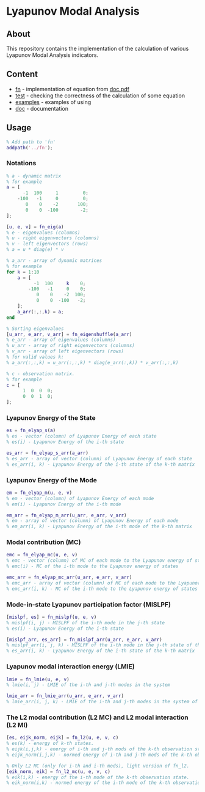 # Lyapunov Modal Analysis

## About
This repository contains the implementation of the calculation of various Lyapunov Modal Analysis indicators. 

## Content
* [fn](../main/fn) - implementation of equation from [doc.pdf](../main/doc/doc.pdf)
* [test](../main/test) - checking the correctness of the calculation of some equation
* [examples](../main/examples) - examples of using
* [doc](../main/doc) - documentation


## Usage

```matlab
% Add path to 'fn'
addpath('../fn');
```

### Notations

```matlab
% a - dynamic matrix
% for example
a = [
      -1  100     1         0;
    -100   -1     0         0;
       0    0    -2       100;
       0    0  -100        -2;
];
```

```matlab
[u, e, v] = fn_eig(a)
% e - eigenvalues (columns)
% u - right eigenvectors (columns)
% v - left eigenvectors (rows)
% a = u * diag(e) * v
```

```matlab
% a_arr - array of dynamic matrices
% for example
for k = 1:10
    a = [
          -1  100     k    0;
        -100   -1     0    0;
           0    0    -2  100;
           0    0  -100   -2;
    ];
    a_arr(:,:,k) = a;
end
```

```matlab
% Sorting eigenvalues
[u_arr, e_arr, v_arr] = fn_eigenshuffle(a_arr)
% e_arr - array of eigenvalues (columns)
% u_arr - array of right eigenvectors (columns)
% v_arr - array of left eigenvectors (rows)
% for valid values k:
% a_arr(:,:,k) = u_arr(:,:,k) * diag(e_arr(:,k)) * v_arr(:,:,k)
```

```matlab
% c - observation matrix.
% for example
c = [
      1  0  0  0;
      0  0  1  0;
];
```

### Lyapunov Energy of the State

```matlab
es = fn_elyap_s(a)
% es - vector (column) of Lyapunov Energy of each state
% es(i) - Lyapunov Energy of the i-th state
```

```matlab
es_arr = fn_elyap_s_arr(a_arr)
% es_arr - array of vector (column) of Lyapunov Energy of each state
% es_arr(i, k) - Lyapunov Energy of the i-th state of the k-th matrix
```

### Lyapunov Energy of the Mode

```matlab
em = fn_elyap_m(u, e, v)
% em - vector (column) of Lyapunov Energy of each mode
% em(i) - Lyapunov Energy of the i-th mode
```

```matlab
em_arr = fn_elyap_m_arr(u_arr, e_arr, v_arr)
% em - array of vector (column) of Lyapunov Energy of each mode
% em_arr(i, k) - Lyapunov Energy of the i-th mode of the k-th matrix
```

### Modal contribution (MC)

```matlab
emc = fn_elyap_mc(u, e, v)
% emc - vector (column) of MC of each mode to the Lyapunov energy of states
% emc(i) - MC of the i-th mode to the Lyapunov energy of states
```

```matlab
emc_arr = fn_elyap_mc_arr(u_arr, e_arr, v_arr)
% emc_arr - array of vector (column) of MC of each mode to the Lyapunov energy of states
% emc_arr(i, k) - MC of the i-th mode to the Lyapunov energy of states of the k-th matrix
```

### Mode-in-state Lyapunov participation factor (MISLPF)

```matlab
[mislpf, es] = fn_mislpf(u, e, v)
% mislpf(i, j) - MISLPF of the i-th mode in the j-th state
% es(i) - Lyapunov Energy of the i-th state
```

```matlab
[mislpf_arr, es_arr] = fn_mislpf_arr(u_arr, e_arr, v_arr)
% mislpf_arr(i, j, k) - MISLPF of the i-th mode in the j-th state of the k-th matrix
% es_arr(i, k) - Lyapunov Energy of the i-th state of the k-th matrix
```

### Lyapunov modal interaction energy (LMIE)

```matlab
lmie = fn_lmie(u, e, v)
% lmie(i, j) - LMIE of the i-th and j-th modes in the system
```

```matlab
lmie_arr = fn_lmie_arr(u_arr, e_arr, v_arr)
% lmie_arr(i, j, k) - LMIE of the i-th and j-th modes in the system of the k-th matrix
```

### The L2 modal contribution  (L2 MC) and L2 modal interaction (L2 MI)

```matlab
[es, eijk_norm, eijk] = fn_l2(u, e, v, c)
% es(k) - energy of k-th states.
% eijk(i,j,k) - energy of i-th and j-th mods of the k-th observation state.
% eijk_norm(i,j,k) - normed energy of i-th and j-th mods of the k-th observation state.
```

```matlab
% Only L2 MC (only for i-th and i-th mods), light version of fn_l2.
[eik_norm, eik] = fn_l2_mc(u, e, v, c)
% eik(i,k) - energy of the i-th mode of the k-th observation state.
% eik_norm(i,k) - normed energy of the i-th mode of the k-th observation state.
```
